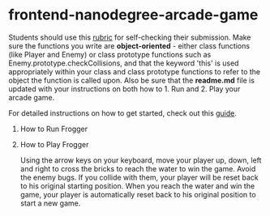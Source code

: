 frontend-nanodegree-arcade-game
===============================

Students should use this [rubric](https://review.udacity.com/#!/projects/2696458597/rubric) for self-checking their submission. Make sure the functions you write are **object-oriented** - either class functions (like Player and Enemy) or class prototype functions such as Enemy.prototype.checkCollisions, and that the keyword 'this' is used appropriately within your class and class prototype functions to refer to the object the function is called upon. Also be sure that the **readme.md** file is updated with your instructions on both how to 1. Run and 2. Play your arcade game.

For detailed instructions on how to get started, check out this [guide](https://docs.google.com/document/d/1v01aScPjSWCCWQLIpFqvg3-vXLH2e8_SZQKC8jNO0Dc/pub?embedded=true).

1. How to Run Frogger

	

2. How to Play Frogger

	Using the arrow keys on your keyboard, move your player up, down, left and right to cross the bricks to reach the water to win the game.  Avoid the enemy bugs.  If you collide with them, your player will be reset back to his original starting position.  When you reach the water and win the game, your player is automatically reset back to his original position to start a new game.
